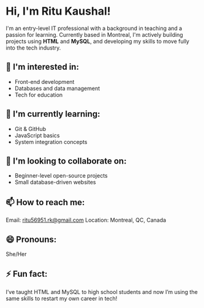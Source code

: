 # Hi, I'm Ritu Kaushal!

I'm an entry-level IT professional with a background in teaching and a passion for learning. Currently based in Montreal, I'm actively building projects using **HTML** and **MySQL**, and developing my skills to move fully into the tech industry.

## 👀 I'm interested in:
- Front-end development  
- Databases and data management  
- Tech for education  

## 🌱 I'm currently learning:
- Git & GitHub  
- JavaScript basics  
- System integration concepts  

## 🤝 I'm looking to collaborate on:
- Beginner-level open-source projects  
- Small database-driven websites  

## 📫 How to reach me:
Email: ritu56951.rk@gmail.com
Location: Montreal, QC, Canada  

## 😄 Pronouns:
She/Her  

## ⚡ Fun fact:
I’ve taught HTML and MySQL to high school students and now I’m using the same skills to restart my own career in tech!
